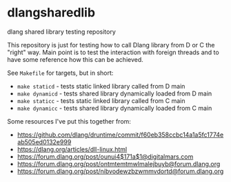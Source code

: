# dlangsharedlib
dlang shared library testing repository

This repository is just for testing how to call Dlang library from D or C the "right" way.
Main point is to test the interaction with foreign threads and to have some reference how this can be achieved.

See `Makefile` for targets, but in short:

* `make staticd` - tests static linked library called from D main
* `make dynamicd` - tests shared library dynamically loaded from D main
* `make staticc` - tests static linked library called from C main
* `make dynamicc` - tests shared library dynamically loaded from C main

Some resources I've put this together from:
* https://github.com/dlang/druntime/commit/f60eb358ccbc14a1a5fc1774eab505ed0132e999
* https://dlang.org/articles/dll-linux.html
* https://forum.dlang.org/post/ounui4$171a$1@digitalmars.com
* https://forum.dlang.org/post/ontmtemtmwlmalejbuyb@forum.dlang.org
* https://forum.dlang.org/post/nibvodewzbzwmmvdortd@forum.dlang.org
